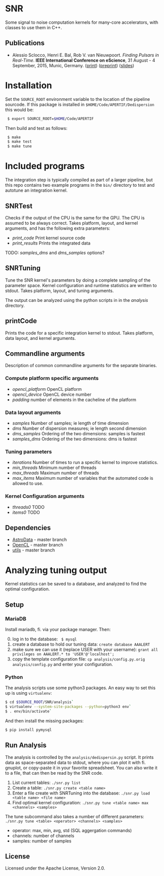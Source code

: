 # SNR

Some signal to noise computation kernels for many-core accelerators, with classes to use them in C++.

## Publications

* Alessio Sclocco, Henri E. Bal, Rob V. van Nieuwpoort. _Finding Pulsars in Real-Time_. **IEEE International Conference on eScience**, 31 August - 4 September, 2015, Munic, Germany. ([print](http://ieeexplore.ieee.org/xpl/articleDetails.jsp?arnumber=7304280)) ([preprint](http://alessio.sclocco.eu/pubs/sclocco2015.pdf)) ([slides](http://alessio.sclocco.eu/pubs/Presentation_eScience2015.pdf))

# Installation

Set the `SOURCE_ROOT` environment variable to the location of the pipeline sourcode.
If this package is installed in `$HOME/Code/APERTIF/Dedispersion` this would be:

```bash
 $ export SOURCE_ROOT=$HOME/Code/APERTIF
```

Then build and test as follows:

```bash
 $ make
 $ make test
 $ make tune
```

# Included programs

The integration step is typically compiled as part of a larger pipeline, but this repo contains two example programs in the `bin/` directory to test and autotune an integration kernel.

## SNRTest 

Checks if the output of the CPU is the same for the GPU.
The CPU is assumed to be always correct.
Takes platform, layout, and kernel arguments, and has the following extra parameters:

 * *print_code*     Print kernel source code
 * *print_results*  Prints the integrated data

TODO: *samples_dms* and *dms_samples* options?

## SNRTuning

Tune the SNR kernel's parameters by doing a complete sampling of the parameter space.
Kernel configuration and runtime statistics are written to stdout.
Takes platform, layout, and tuning arguments.

The output can be analyzed using the python scripts in in the *analysis* directory.

## printCode

Prints the code for a specific integration kernel to stdout.
Takes platform, data layout, and kernel arguments.

## Commandline arguments

Description of common commandline arguments for the separate binaries.

### Compute platform specific arguments

 * *opencl_platform*     OpenCL platform
 * *opencl_device*       OpenCL device number
 * *padding*             number of elements in the cacheline of the platform

### Data layout arguments

 * *samples*       Number of samples; ie length of time dimension
 * *dms*           Number of dispersion measures; ie length second dimension
 * *dms_samples*   Ordering of the two dimensions: samples is fastest
 * *samples_dms*   Ordering of the two dimensions: dms is fastest

### Tuning parameters

 * *iterations*    Number of times to run a specific kernel to improve statistics.
 * *min_threads*   Minimum number of threads
 * *max_threads*   Maximum number of threads
 * *max_items*     Maximum number of variables that the automated code is allowed to use.

### Kernel Configuration arguments

 * *threads0*    TODO
 * *items0*      TODO

## Dependencies

* [AstroData](https://github.com/isazi/AstroData) - master branch
* [OpenCL](https://github.com/isazi/OpenCL) - master branch
* [utils](https://github.com/isazi/utils) - master branch

# Analyzing tuning output

Kernel statistics can be saved to a database, and analyzed to find the optimal configuration.

## Setup

### MariaDB

Install mariadb, fi. via your package manager. Then:

0. log in to the database: ` $ mysql`
1. create a database to hold our tuning data: `create database AAALERT`
2. make sure we can use it (replace USER with your username): `grant all privileges on AAALERT.* to 'USER'@'localhost';` 
3. copy the template configuration file: `cp analysis/config.py.orig analysis/config.py` and enter your configuration.

### Python

The analysis scripts use some python3 packages. An easy way to set this up is using `virtualenv`:

```bash
$ cd $SOURCE_ROOT/SNR/analysis`
$ virtualenv --system-site-packages --python=python3 env`
$ . env/bin/activate`
```

And then install the missing packages:

```bash
$ pip install pymysql
```

## Run Analysis

The analysis is controlled by the `analysis/dedispersin.py` script.
It prints data as space-separated data to stdout, where you can plot it with fi. gnuplot, or copy-paste it in your favorite spreadsheet.
You can also write it to a file, that can then be read by the SNR code.

1. List current tables: `./snr.py list`
2. Create a table: `./snr.py create <table name>`
3. Enter a file create with SNRTuning into the database: `./snr.py load <table name> <file name>`
4. Find optimal kernel configuration: `./snr.py tune <table name> max <channels> <samples>`
     
The tune subcommand also takes a number of different parameters: `./snr.py tune <table> <operator> <channels> <samples>`

 * operator: max, min, avg, std  (SQL aggergation commands)
 * channels: number of channels
 * samples: number of samples

## License

Licensed under the Apache License, Version 2.0.

